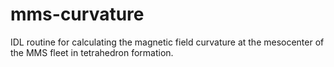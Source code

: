 # mms-curvature
IDL routine for calculating the magnetic field curvature at the mesocenter of the MMS fleet in tetrahedron formation.
